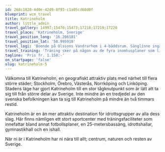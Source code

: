 ```yaml
---
id: 268c1820-4d0e-42d9-8f93-c1a05cd68d0f
blueprint: wcm_travel
title: Katrineholm
author: little_admin
travel_gallery: 14997;15470;15473;17218;17219;17220
travel_place: 'Katrineholm, Sverige'
travel_position_long: '16.206181'
travel_position_lat: '58.995918'
travel_logi: 'Boende på Olssons Vandrarhem i 4-bäddsrum. Sänglinne ingår ej. Täcke/kudde finns. Frukost / middag serveras vid boendet och lunch på närliggandes restaurang. '
travel_training: 'Träning sker på någon av de fyra inomhusplaner som ligger under samma tak inne i Duveholmshallen. Planerna har dessutom nytt golv. Duveholmshallen ligger endast cirka 200 meter från ert boende.'
tagline: 'Pris fr. 1.150:-'
on_startpage: 'false'
slug: katrineholm-5
---
```

<p>Välkomna till Katrineholm, en geografiskt attraktiv plats med närhet till flera större städer; Stockholm, Örebro, Västerås, Norrköping och Linköping. Stadens läge har gjort Katrineholm till en stor tågknutpunkt som är lätt att ta sig till från större delar av Sverige. Inte mindre än en tredjedel av den svenska befolkningen kan ta sig till Katrineholm på mindre än två timmars restid.</p>
<p>Katrineholm är en än mer attraktiv destination för idrottsgrupper av alla dess slag. Här finns nämligen ett stort sportcenter med träningsfaciliteter som innefattar bland annat fotbollsplaner, en 25-metersbassäng, idrottshallar, gymnastikhall och en ishall.</p>
<p>När ni är i Katrineholm har ni nära till allt; centrum, naturen och resten av Sverige.</p>

